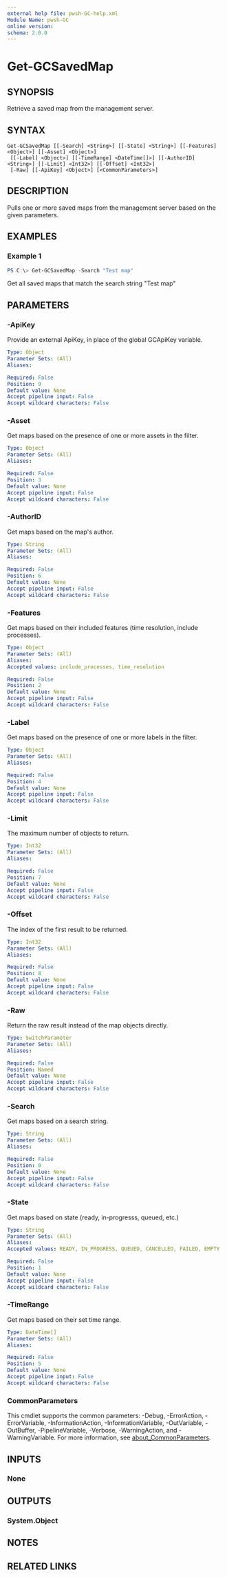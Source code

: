 ```yaml
---
external help file: pwsh-GC-help.xml
Module Name: pwsh-GC
online version:
schema: 2.0.0
---
```


# Get-GCSavedMap

## SYNOPSIS
Retrieve a saved map from the management server.

## SYNTAX

```
Get-GCSavedMap [[-Search] <String>] [[-State] <String>] [[-Features] <Object>] [[-Asset] <Object>]
 [[-Label] <Object>] [[-TimeRange] <DateTime[]>] [[-AuthorID] <String>] [[-Limit] <Int32>] [[-Offset] <Int32>]
 [-Raw] [[-ApiKey] <Object>] [<CommonParameters>]
```

## DESCRIPTION
Pulls one or more saved maps from the management server based on the given parameters.

## EXAMPLES

### Example 1
```powershell
PS C:\> Get-GCSavedMap -Search "Test map"
```

Get all saved maps that match the search string "Test map"

## PARAMETERS

### -ApiKey
Provide an external ApiKey, in place of the global GCApiKey variable.

```yaml
Type: Object
Parameter Sets: (All)
Aliases:

Required: False
Position: 9
Default value: None
Accept pipeline input: False
Accept wildcard characters: False
```

### -Asset
Get maps based on the presence of one or more assets in the filter.

```yaml
Type: Object
Parameter Sets: (All)
Aliases:

Required: False
Position: 3
Default value: None
Accept pipeline input: False
Accept wildcard characters: False
```

### -AuthorID
Get maps based on the map's author.

```yaml
Type: String
Parameter Sets: (All)
Aliases:

Required: False
Position: 6
Default value: None
Accept pipeline input: False
Accept wildcard characters: False
```

### -Features
Get maps based on their included features (time resolution, include processes).

```yaml
Type: Object
Parameter Sets: (All)
Aliases:
Accepted values: include_processes, time_resolution

Required: False
Position: 2
Default value: None
Accept pipeline input: False
Accept wildcard characters: False
```

### -Label
Get maps based on the presence of one or more labels in the filter.

```yaml
Type: Object
Parameter Sets: (All)
Aliases:

Required: False
Position: 4
Default value: None
Accept pipeline input: False
Accept wildcard characters: False
```

### -Limit
The maximum number of objects to return.

```yaml
Type: Int32
Parameter Sets: (All)
Aliases:

Required: False
Position: 7
Default value: None
Accept pipeline input: False
Accept wildcard characters: False
```

### -Offset
The index of the first result to be returned.

```yaml
Type: Int32
Parameter Sets: (All)
Aliases:

Required: False
Position: 8
Default value: None
Accept pipeline input: False
Accept wildcard characters: False
```

### -Raw
Return the raw result instead of the map objects directly.

```yaml
Type: SwitchParameter
Parameter Sets: (All)
Aliases:

Required: False
Position: Named
Default value: None
Accept pipeline input: False
Accept wildcard characters: False
```

### -Search
Get maps based on a search string.

```yaml
Type: String
Parameter Sets: (All)
Aliases:

Required: False
Position: 0
Default value: None
Accept pipeline input: False
Accept wildcard characters: False
```

### -State
Get maps based on state (ready, in-progresss, queued, etc.)

```yaml
Type: String
Parameter Sets: (All)
Aliases:
Accepted values: READY, IN_PROGRESS, QUEUED, CANCELLED, FAILED, EMPTY

Required: False
Position: 1
Default value: None
Accept pipeline input: False
Accept wildcard characters: False
```

### -TimeRange
Get maps based on their set time range.

```yaml
Type: DateTime[]
Parameter Sets: (All)
Aliases:

Required: False
Position: 5
Default value: None
Accept pipeline input: False
Accept wildcard characters: False
```

### CommonParameters
This cmdlet supports the common parameters: -Debug, -ErrorAction, -ErrorVariable, -InformationAction, -InformationVariable, -OutVariable, -OutBuffer, -PipelineVariable, -Verbose, -WarningAction, and -WarningVariable. For more information, see [about_CommonParameters](http://go.microsoft.com/fwlink/?LinkID=113216).

## INPUTS

### None

## OUTPUTS

### System.Object
## NOTES

## RELATED LINKS
